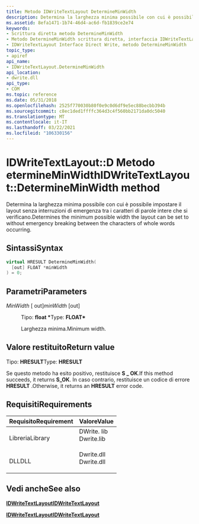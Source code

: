 ```yaml
---
title: Metodo IDWriteTextLayout DetermineMinWidth
description: Determina la larghezza minima possibile con cui è possibile impostare il layout senza interruzioni di emergenza tra i caratteri di parole intere che si verificano.
ms.assetid: 8efa1471-1b74-46d4-ac6d-fb1839ce2e74
keywords:
- Scrittura diretta metodo DetermineMinWidth
- Metodo DetermineMinWidth scrittura diretta, interfaccia IDWriteTextLayout
- IDWriteTextLayout Interface Direct Write, metodo DetermineMinWidth
topic_type:
- apiref
api_name:
- IDWriteTextLayout.DetermineMinWidth
api_location:
- dwrite.dll
api_type:
- COM
ms.topic: reference
ms.date: 05/31/2018
ms.openlocfilehash: 2525f770030b80f0e9c0d6df9e5ec88becbb394b
ms.sourcegitcommit: c8ec1ded1ffffc364d3c4f560bb2171da0dc5040
ms.translationtype: MT
ms.contentlocale: it-IT
ms.lasthandoff: 03/22/2021
ms.locfileid: "106330156"
---
```

# <a name="idwritetextlayoutdetermineminwidth-method"></a><span data-ttu-id="f53f1-106">IDWriteTextLayout::D Metodo etermineMinWidth</span><span class="sxs-lookup"><span data-stu-id="f53f1-106">IDWriteTextLayout::DetermineMinWidth method</span></span>

<span data-ttu-id="f53f1-107">Determina la larghezza minima possibile con cui è possibile impostare il layout senza interruzioni di emergenza tra i caratteri di parole intere che si verificano.</span><span class="sxs-lookup"><span data-stu-id="f53f1-107">Determines the minimum possible width the layout can be set to without emergency breaking between the characters of whole words occurring.</span></span>

## <a name="syntax"></a><span data-ttu-id="f53f1-108">Sintassi</span><span class="sxs-lookup"><span data-stu-id="f53f1-108">Syntax</span></span>


```C++
virtual HRESULT DetermineMinWidth(
  [out] FLOAT *minWidth
) = 0;
```



## <a name="parameters"></a><span data-ttu-id="f53f1-109">Parametri</span><span class="sxs-lookup"><span data-stu-id="f53f1-109">Parameters</span></span>

<dl> <dt>

<span data-ttu-id="f53f1-110">*MinWidth* \[ out\]</span><span class="sxs-lookup"><span data-stu-id="f53f1-110">*minWidth* \[out\]</span></span>
</dt> <dd>

<span data-ttu-id="f53f1-111">Tipo: **float \***</span><span class="sxs-lookup"><span data-stu-id="f53f1-111">Type: **FLOAT\***</span></span>

<span data-ttu-id="f53f1-112">Larghezza minima.</span><span class="sxs-lookup"><span data-stu-id="f53f1-112">Minimum width.</span></span>

</dd> </dl>

## <a name="return-value"></a><span data-ttu-id="f53f1-113">Valore restituito</span><span class="sxs-lookup"><span data-stu-id="f53f1-113">Return value</span></span>

<span data-ttu-id="f53f1-114">Tipo: **HRESULT**</span><span class="sxs-lookup"><span data-stu-id="f53f1-114">Type: **HRESULT**</span></span>

<span data-ttu-id="f53f1-115">Se questo metodo ha esito positivo, restituisce **S \_ OK**.</span><span class="sxs-lookup"><span data-stu-id="f53f1-115">If this method succeeds, it returns **S\_OK**.</span></span> <span data-ttu-id="f53f1-116">In caso contrario, restituisce un codice di errore **HRESULT** .</span><span class="sxs-lookup"><span data-stu-id="f53f1-116">Otherwise, it returns an **HRESULT** error code.</span></span>

## <a name="requirements"></a><span data-ttu-id="f53f1-117">Requisiti</span><span class="sxs-lookup"><span data-stu-id="f53f1-117">Requirements</span></span>



| <span data-ttu-id="f53f1-118">Requisito</span><span class="sxs-lookup"><span data-stu-id="f53f1-118">Requirement</span></span> | <span data-ttu-id="f53f1-119">Valore</span><span class="sxs-lookup"><span data-stu-id="f53f1-119">Value</span></span> |
|--------------------|---------------------------------------------------------------------------------------|
| <span data-ttu-id="f53f1-120">Libreria</span><span class="sxs-lookup"><span data-stu-id="f53f1-120">Library</span></span><br/> | <dl> <span data-ttu-id="f53f1-121"><dt>DWrite. lib</dt></span><span class="sxs-lookup"><span data-stu-id="f53f1-121"><dt>Dwrite.lib</dt></span></span> </dl> |
| <span data-ttu-id="f53f1-122">DLL</span><span class="sxs-lookup"><span data-stu-id="f53f1-122">DLL</span></span><br/>     | <dl> <span data-ttu-id="f53f1-123"><dt>Dwrite.dll</dt></span><span class="sxs-lookup"><span data-stu-id="f53f1-123"><dt>Dwrite.dll</dt></span></span> </dl> |



## <a name="see-also"></a><span data-ttu-id="f53f1-124">Vedi anche</span><span class="sxs-lookup"><span data-stu-id="f53f1-124">See also</span></span>

<dl> <dt>

[<span data-ttu-id="f53f1-125">**IDWriteTextLayout**</span><span class="sxs-lookup"><span data-stu-id="f53f1-125">**IDWriteTextLayout**</span></span>](/windows/win32/api/dwrite/nn-dwrite-idwritetextlayout)
</dt> <dt>

[<span data-ttu-id="f53f1-126">**IDWriteTextLayout**</span><span class="sxs-lookup"><span data-stu-id="f53f1-126">**IDWriteTextLayout**</span></span>](/windows/win32/api/dwrite/nn-dwrite-idwritetextlayout)
</dt> </dl>

 


